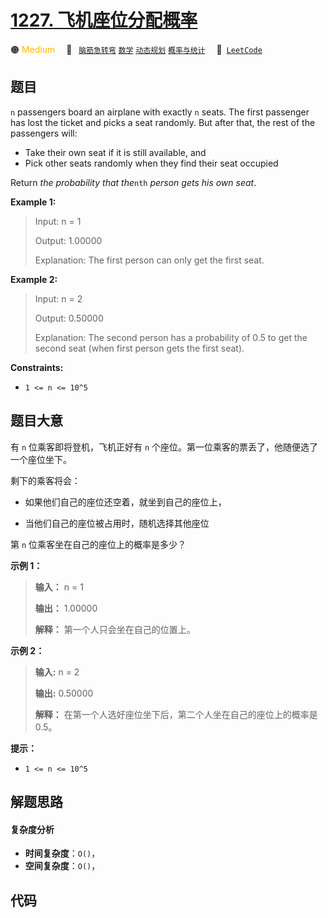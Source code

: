 # [1227. 飞机座位分配概率](https://leetcode.com/problems/airplane-seat-assignment-probability)

🟠 <font color=#ffb800>Medium</font>&emsp; 🔖&ensp; [`脑筋急转弯`](/outline/tag/brainteaser.md) [`数学`](/outline/tag/math.md) [`动态规划`](/outline/tag/dynamic-programming.md) [`概率与统计`](/outline/tag/probability-and-statistics.md)&emsp; 🔗&ensp;[`LeetCode`](https://leetcode.com/problems/airplane-seat-assignment-probability)

## 题目

`n` passengers board an airplane with exactly `n` seats. The first passenger
has lost the ticket and picks a seat randomly. But after that, the rest of the
passengers will:

  * Take their own seat if it is still available, and
  * Pick other seats randomly when they find their seat occupied

Return _the probability that the_`nth` _person gets his own seat_.



**Example 1:**

> Input: n = 1
> 
> Output: 1.00000
> 
> Explanation: The first person can only get the first seat.

**Example 2:**

> Input: n = 2
> 
> Output: 0.50000
> 
> Explanation: The second person has a probability of 0.5 to get the second seat (when first person gets the first seat).

**Constraints:**

  * `1 <= n <= 10^5`


## 题目大意

有 `n` 位乘客即将登机，飞机正好有 `n` 个座位。第一位乘客的票丢了，他随便选了一个座位坐下。

剩下的乘客将会：

  * 如果他们自己的座位还空着，就坐到自己的座位上，

  * 当他们自己的座位被占用时，随机选择其他座位

第 `n` 位乘客坐在自己的座位上的概率是多少？



**示例 1：**

> 
> 
> 
> 
> 
> **输入：** n = 1
> 
> **输出：** 1.00000
> 
> **解释：** 第一个人只会坐在自己的位置上。

**示例 2：**

> 
> 
> 
> 
> 
> **输入:** n = 2
> 
> **输出:** 0.50000
> 
> **解释：** 在第一个人选好座位坐下后，第二个人坐在自己的座位上的概率是 0.5。
> 
> 



**提示：**

  * `1 <= n <= 10^5`


## 解题思路

#### 复杂度分析

- **时间复杂度**：`O()`，
- **空间复杂度**：`O()`，

## 代码

```javascript

```